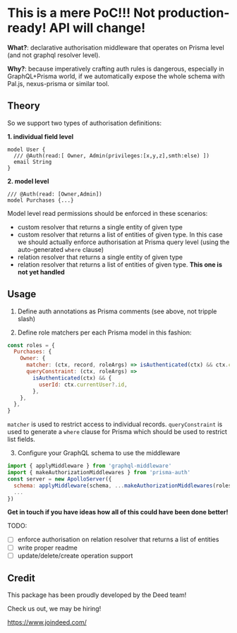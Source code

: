 # This is a mere PoC!!! Not production-ready! API will change!

**What?**: declarative authorisation middleware that operates on Prisma level (and not graphql resolver level).

**Why?**: because imperatively crafting auth rules is dangerous, especially in GraphQL+Prisma world, if we automatically expose the whole schema with Pal.js, nexus-prisma or similar tool.

## Theory

So we support two types of authorisation definitions:

**1. individual field level**

```
model User {
  /// @Auth(read:[ Owner, Admin(privileges:[x,y,z],smth:else) ])
  email String
}
```

**2. model level**

```
/// @Auth(read: [Owner,Admin])
model Purchases {...}
```

Model level read permissions should be enforced in these scenarios:

- custom resolver that returns a single entity of given type
- custom resolver that returns a list of entities of given type. In this case we should actually enforce authorisation at Prisma query level (using the auto-generated `where` clause)
- relation resolver that returns a single entity of given type
- relation resolver that returns a list of entities of given type. **This one is not yet handled**

## Usage

1. Define auth annotations as Prisma comments (see above, not tripple slash)

2. Define role matchers per each Prisma model in this fashion:

```js
const roles = {
  Purchases: {
    Owner: {
      matcher: (ctx, record, roleArgs) => isAuthenticated(ctx) && ctx.currentUser?.id === record?.userId,
      queryConstraint: (ctx, roleArgs) =>
        isAuthenticated(ctx) && {
          userId: ctx.currentUser?.id,
        },
    },
  },
}
```

`matcher` is used to restrict access to individual records.
`queryConstraint` is used to generate a `where` clause for Prisma which should be used to restrict list fields.

3. Configure your GraphQL schema to use the middleware

```js
import { applyMiddleware } from 'graphql-middleware'
import { makeAuthorizationMiddlewares } from 'prisma-auth'
const server = new ApolloServer({
  schema: applyMiddleware(schema, ...makeAuthorizationMiddlewares(roles)),
  ...
})

```

**Get in touch if you have ideas how all of this could have been done better!**

TODO:

- [ ] enforce authorisation on relation resolver that returns a list of entities
- [ ] write proper readme
- [ ] update/delete/create operation support

## Credit

This package has been proudly developed by the Deed team!

Check us out, we may be hiring!

https://www.joindeed.com/
